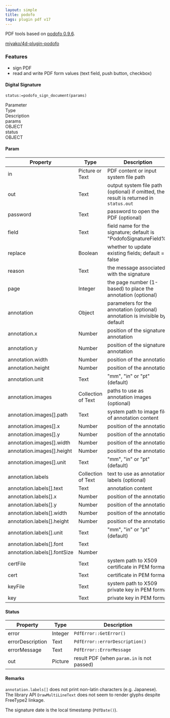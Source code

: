 ```yaml
---
layout: simple
title: podofo
tags: plugin pdf v17
---
```


PDF tools based on [podofo 0.9.6](http://podofo.sourceforge.net).

<!--more-->

[miyako/4d-plugin-podofo](https://github.com/miyako/4d-plugin-podofo/)

### Features 

* sign PDF
* read and write PDF form values (text field, push button, checkbox)

#### Digital Signature

```
status:=podofo_sign_document(params)
```

<div class="grid">
  <div class="syntax-th cell cell--2">Parameter</div>
  <div class="syntax-th cell cell--2">Type</div>
  <div class="syntax-th cell cell--8">Description</div>
  <div class="syntax-td cell cell--2">params</div>
  <div class="syntax-td cell cell--2">OBJECT</div>
  <div class="syntax-td cell cell--8"></div>      
  <div class="syntax-td cell cell--2">status</div>
  <div class="syntax-td cell cell--2">OBJECT</div>
  <div class="syntax-td cell cell--8"></div>          
</div>

#### Param

Property|Type|Description
------------|------|----
in | Picture or Text|PDF content or input system file path
out |Text|output system file path (optional) if omitted, the result is returned in `status.out`
password |Text|password to open the PDF (optional)
field |Text|field name for the signature; default is "PodofoSignatureField%"
replace |Boolean|whether to update existing fields; default = false
reason |Text|the message associated with the signature
page |Integer|the page number (1-based) to place the annotation (optional)
annotation |Object|parameters for the annotation (optional) annotation is invisible by default
annotation.x |Number|position of the signature annotation
annotation.y |Number|position of the signature annotation
annotation.width |Number|position of the annotation
annotation.height |Number|position of the annotation
annotation.unit |Text|"mm", "in" or "pt" (default)
annotation.images |Collection of Text|paths to use as annotation images (optional)
annotation.images[].path|Text|system path to image file of annotation content
annotation.images[].x|Number|position of the annotation
annotation.images[].y|Number|position of the annotation
annotation.images[].width|Number|position of the annotation
annotation.images[].height|Number|position of the annotation
annotation.images[].unit|Text|"mm", "in" or "pt" (default)
annotation.labels |Collection of Text|text to use as annotation labels (optional)
annotation.labels[].text|Text|annotation content
annotation.labels[].x|Number|position of the annotation
annotation.labels[].y|Number|position of the annotation
annotation.labels[].width|Number|position of the annotation
annotation.labels[].height|Number|position of the annotation
annotation.labels[].unit|Text|"mm", "in" or "pt" (default)
annotation.labels[].font|Text|
annotation.labels[].fontSize|Number|
certFile |Text|system path to X509 certificate in PEM format
cert |Text|certificate in PEM format
keyFile |Text|system path to X509 private key in PEM format
key |Text|private key in PEM format

#### Status

Property|Type|Description
------------|------|----
error | Integer|`PdfError::GetError()`
errorDescription | Text|`PdfError::errorDescription()`
errorMessage | Text|`PdfError::ErrorMessage`
out | Picture|result PDF (when `param.in` is not passed)

#### Remarks 

`annotation.labels[]` does not print non-latin characters (e.g. Japanese). The library API `DrawMultiLineText` does not seem to render glyphs despite FreeType2 linkage.

The signature date is the local timestamp (`PdfDate()`).


